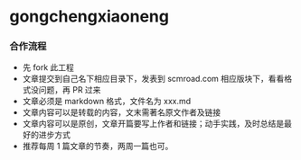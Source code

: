 # gongchengxiaoneng

### 合作流程

- 先 fork 此工程
- 文章提交到自己名下相应目录下，发表到 scmroad.com 相应版块下，看看格式没问题，再 PR 过来
- 文章必须是 markdown 格式，文件名为 xxx.md
- 文章内容可以是转载的内容，文末需著名原文作者及链接
- 文章内容可以是原创，文章开篇要写上作者和链接；动手实践，及时总结是最好的进步方式
- 推荐每周 1 篇文章的节奏，两周一篇也可。


